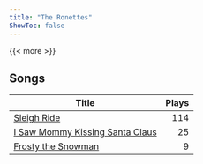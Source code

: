 ```yaml
---
title: "The Ronettes"
ShowToc: false
---
```


{{< more >}}

## Songs
Title | Plays 
----- | -----: 
[Sleigh Ride](/songs/sleigh-ride) | 114
[I Saw Mommy Kissing Santa Claus](/songs/i-saw-mommy-kissing-santa-claus) | 25
[Frosty the Snowman](/songs/frosty-the-snowman) | 9

